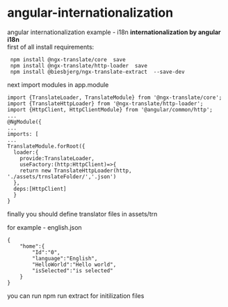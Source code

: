 # angular-internationalization 
angular internationalization example - i18n
<b>internationalization by angular i18n </b><br>
first of all install requirements:<br>

     npm install @ngx-translate/core  save
     npm install @ngx-translate/http-loader  save
     npm install @biesbjerg/ngx-translate-extract  --save-dev
     
next import modules in app.module

    import {TranslateLoader, TranslateModule} from '@ngx-translate/core';
    import {TranslateHttpLoader} from '@ngx-translate/http-loader';
    import {HttpClient, HttpClientModule} from '@angular/common/http';
    ...
    @NgModule({
    ...
    imports: [
    ...
    TranslateModule.forRoot({
      loader:{
        provide:TranslateLoader,
        useFactory:(http:HttpClient)=>{
        return new TranslateHttpLoader(http, './assets/trnslateFolder/','.json')
      },
      deps:[HttpClient]
      }
    }    
    
finally you should define translator files in assets/trn

for example - english.json

    { 
        "home":{ 
            "Id":"0",
            "language":"English",
            "HelloWorld":"Hello world",
            "isSelected":"is selected" 
        }
    }    
    
you can run npm run extract for initilization files    



